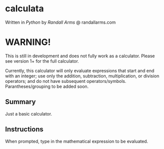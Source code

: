 # calculata
Written in *Python* by *Randall Arms* @ randallarms.com

# WARNING!
This is still in development and does not fully work as a calculator. Please see version 1+ for the full calculator.

Currently, this calculator will only evaluate expressions that start and end with an integer; use only the addition, subtraction, multiplication, or division operators; and do not have subsequent operators/symbols. Parantheses/grouping to be added soon.

## Summary
Just a basic calculator.

## Instructions
When prompted, type in the mathematical expression to be evaluated.